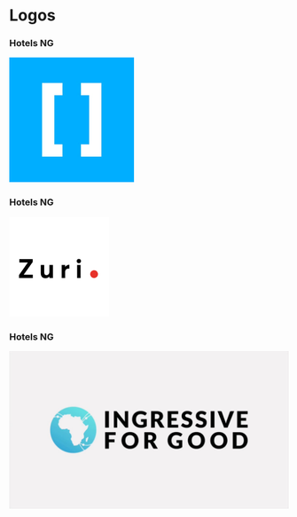 # Logos

### Hotels NG
![Hng](/assets/hng.png "Hotels Ng")

### Hotels NG
![zuri](/assets/zuri.png "Zuri Training")

### Hotels NG
![i4g](/assets/i4g.jpg "Ingressive for good")